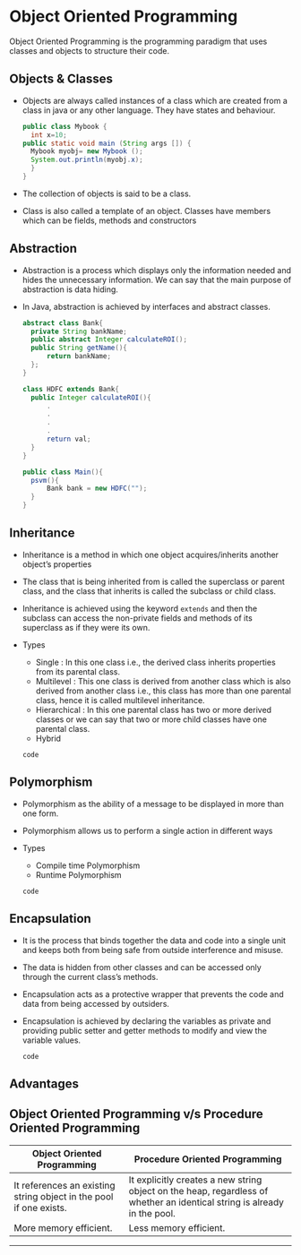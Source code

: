 # **Object Oriented Programming**

Object Oriented Programming is the programming paradigm that uses classes and objects to structure their code.

## **Objects & Classes**

- Objects are always called instances of a class which are created from a class in java or any other language. They have states and behaviour.

  ```java
  public class Mybook {
    int x=10;
  public static void main (String args []) {
    Mybook myobj= new Mybook ();
    System.out.println(myobj.x);
    }
  }
  ```

- The collection of objects is said to be a class.
- Class is also called a template of an object. Classes have members which can be fields, methods and constructors

## **Abstraction**

- Abstraction is a process which displays only the information needed and hides the unnecessary information. We can say that the main purpose of abstraction is data hiding.
- In Java, abstraction is achieved by interfaces and abstract classes.

  ```java
  abstract class Bank{
    private String bankName;
    public abstract Integer calculateROI();
    public String getName(){
        return bankName;
    };
  }

  class HDFC extends Bank{
    public Integer calculateROI(){
        .
        .
        .
        .
        return val;
    }
  }

  public class Main(){
    psvm(){
        Bank bank = new HDFC("");
    }
  }
  ```

## **Inheritance**

- Inheritance is a method in which one object acquires/inherits another object’s properties
- The class that is being inherited from is called the superclass or parent class, and the class that inherits is called the subclass or child class.
- Inheritance is achieved using the keyword `extends` and then the subclass can access the non-private fields and methods of its superclass as if they were its own.
- Types

  - Single : In this one class i.e., the derived class inherits properties from its parental class.
  - Multilevel : This one class is derived from another class which is also derived from another class i.e., this class has more than one parental class, hence it is called multilevel inheritance.
  - Hierarchical : In this one parental class has two or more derived classes or we can say that two or more child classes have one parental class.
  - Hybrid

  ```
  code
  ```

## **Polymorphism**

- Polymorphism as the ability of a message to be displayed in more than one form.
- Polymorphism allows us to perform a single action in different ways
- Types

  - Compile time Polymorphism
  - Runtime Polymorphism

  ```
  code
  ```

## **Encapsulation**

- It is the process that binds together the data and code into a single unit and keeps both from being safe from outside interference and misuse.
- The data is hidden from other classes and can be accessed only through the current class’s methods.
- Encapsulation acts as a protective wrapper that prevents the code and data from being accessed by outsiders.
- Encapsulation is achieved by declaring the variables as private and providing public setter and getter methods to modify and view the variable values.

  ```
  code
  ```

## **Advantages**

## Object Oriented Programming v/s Procedure Oriented Programming

| Object Oriented Programming                                        | Procedure Oriented Programming                                                                                           |
| ------------------------------------------------------------------ | ------------------------------------------------------------------------------------------------------------------------ |
| It references an existing string object in the pool if one exists. | It explicitly creates a new string object on the heap, regardless of whether an identical string is already in the pool. |
| More memory efficient.                                             | Less memory efficient.                                                                                                   |

---
